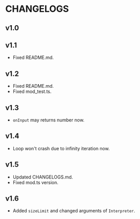 # CHANGELOGS

## v1.0

## v1.1
+ Fixed README.md.

## v1.2
+ Fixed README.md.
+ Fixed mod_test.ts.

## v1.3
+ `onInput` may returns number now.

## v1.4
+ Loop won't crash due to infinity iteration now.

## v1.5
+ Updated CHANGELOGS.md.
+ Fixed mod.ts version.

## v1.6
+ Added `sizeLimit` and changed arguments of `Interpreter`.
